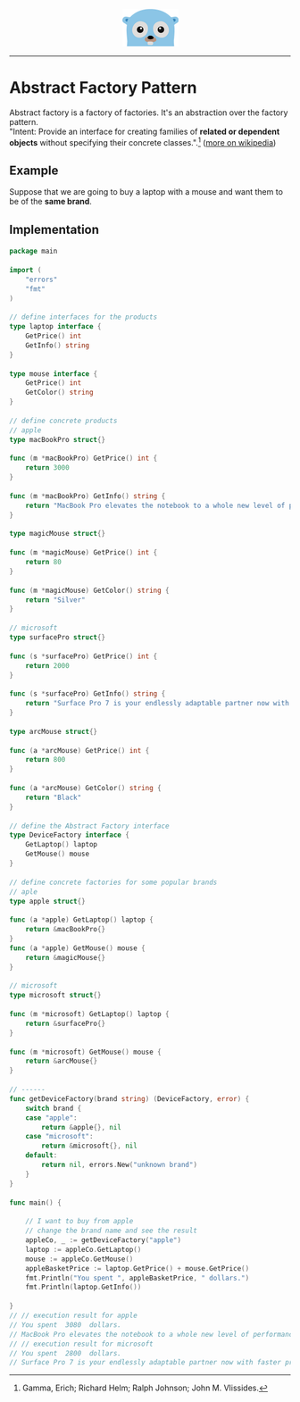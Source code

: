<p align="center">
  <img src="../gopher.png" />
</p>

---

# Abstract Factory Pattern
Abstract factory is a factory of factories. It's an abstraction over the factory pattern.
<br/>
"Intent: Provide an interface for creating families of **related or dependent objects** without specifying their concrete classes.".[^1] ([more on wikipedia](https://en.wikipedia.org/wiki/Abstract_factory_pattern)) 


## Example
Suppose that we are going to buy a laptop with a mouse and want them to be of the **same brand**.

## Implementation

```go
package main

import (
	"errors"
	"fmt"
)

// define interfaces for the products
type laptop interface {
	GetPrice() int
	GetInfo() string
}

type mouse interface {
	GetPrice() int
	GetColor() string
}

// define concrete products
// apple
type macBookPro struct{}

func (m *macBookPro) GetPrice() int {
	return 3000
}

func (m *macBookPro) GetInfo() string {
	return "MacBook Pro elevates the notebook to a whole new level of performance and portability."
}

type magicMouse struct{}

func (m *magicMouse) GetPrice() int {
	return 80
}

func (m *magicMouse) GetColor() string {
	return "Silver"
}

// microsoft
type surfacePro struct{}

func (s *surfacePro) GetPrice() int {
	return 2000
}

func (s *surfacePro) GetInfo() string {
	return "Surface Pro 7 is your endlessly adaptable partner now with faster processing and more connections."
}

type arcMouse struct{}

func (a *arcMouse) GetPrice() int {
	return 800
}

func (a *arcMouse) GetColor() string {
	return "Black"
}

// define the Abstract Factory interface
type DeviceFactory interface {
	GetLaptop() laptop
	GetMouse() mouse
}

// define concrete factories for some popular brands
// aple
type apple struct{}

func (a *apple) GetLaptop() laptop {
	return &macBookPro{}
}
func (a *apple) GetMouse() mouse {
	return &magicMouse{}
}

// microsoft
type microsoft struct{}

func (m *microsoft) GetLaptop() laptop {
	return &surfacePro{}
}

func (m *microsoft) GetMouse() mouse {
	return &arcMouse{}
}

// ------
func getDeviceFactory(brand string) (DeviceFactory, error) {
	switch brand {
	case "apple":
		return &apple{}, nil
	case "microsoft":
		return &microsoft{}, nil
	default:
		return nil, errors.New("unknown brand")
	}
}

func main() {

	// I want to buy from apple
	// change the brand name and see the result
	appleCo, _ := getDeviceFactory("apple")
	laptop := appleCo.GetLaptop()
	mouse := appleCo.GetMouse()
	appleBasketPrice := laptop.GetPrice() + mouse.GetPrice()
	fmt.Println("You spent ", appleBasketPrice, " dollars.")
	fmt.Println(laptop.GetInfo())

}
// // execution result for apple
// You spent  3080  dollars.
// MacBook Pro elevates the notebook to a whole new level of performance and portability.
// // execution result for microsoft
// You spent  2800  dollars.
// Surface Pro 7 is your endlessly adaptable partner now with faster processing and more connections.
```

[^1]: Gamma, Erich; Richard Helm; Ralph Johnson; John M. Vlissides.


